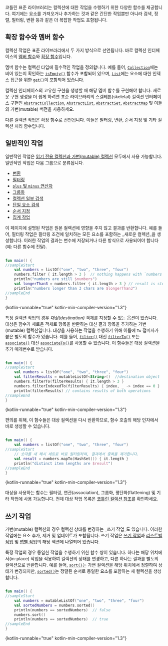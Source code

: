 [//]: # (title: 컬렉션 작업 개요)

코틀린 표준 라이브러리는 컬렉션에 대한 작업을 수행하기 위한 다양한 함수를 제공합니다. 여기에는 요소를 가져오거나 추가하는 것과 같은 간단한 작업뿐만 아니라 검색, 정렬, 필터링, 변환 등과 같은 더 복잡한 작업도 포함됩니다.

## 확장 함수와 멤버 함수

컬렉션 작업은 표준 라이브러리에서 두 가지 방식으로 선언됩니다. 바로 컬렉션 인터페이스의 [멤버 함수](classes.md)와 [확장 함수](extensions.md#extension-functions)입니다.

멤버 함수는 컬렉션 타입에 필수적인 작업을 정의합니다. 예를 들어, [`Collection`](https://kotlinlang.org/api/latest/jvm/stdlib/kotlin.collections/-collection/index.html)에는 비어 있는지 확인하는 [`isEmpty()`](https://kotlinlang.org/api/latest/jvm/stdlib/kotlin.collections/-collection/is-empty.html) 함수가 포함되어 있으며, [`List`](https://kotlinlang.org/api/latest/jvm/stdlib/kotlin.collections/-list/index.html)에는 요소에 대한 인덱스 접근을 위한 [`get()`](https://kotlinlang.org/api/latest/jvm/stdlib/kotlin.collections/-list/get.html)이 포함되어 있습니다.

컬렉션 인터페이스의 고유한 구현을 생성할 때 해당 멤버 함수를 구현해야 합니다. 새로운 구현 생성을 더 쉽게 하려면 표준 라이브러리의 스켈레톤(skeletal) 컬렉션 인터페이스 구현인 [`AbstractCollection`](https://kotlinlang.org/api/latest/jvm/stdlib/kotlin.collections/-abstract-collection/index.html), [`AbstractList`](https://kotlinlang.org/api/latest/jvm/stdlib/kotlin.collections/-abstract-list/index.html), [`AbstractSet`](https://kotlinlang.org/api/latest/jvm/stdlib/kotlin.collections/-abstract-set/index.html), [`AbstractMap`](https://kotlinlang.org/api/latest/jvm/stdlib/kotlin.collections/-abstract-map/index.html) 및 이들의 가변(mutable) 버전을 사용하세요.

다른 컬렉션 작업은 확장 함수로 선언됩니다. 이들은 필터링, 변환, 순서 지정 및 기타 컬렉션 처리 함수입니다.

## 일반적인 작업

일반적인 작업은 [읽기 전용 컬렉션과 가변(mutable) 컬렉션](collections-overview.md#collection-types) 모두에서 사용 가능합니다. 일반적인 작업은 다음 그룹으로 분류됩니다.

*   [변환](collection-transformations.md)
*   [필터링](collection-filtering.md)
*   [`plus` 및 `minus` 연산자](collection-plus-minus.md)
*   [그룹화](collection-grouping.md)
*   [컬렉션 일부 검색](collection-parts.md)
*   [단일 요소 검색](collection-elements.md)
*   [순서 지정](collection-ordering.md)
*   [집계 작업](collection-aggregate.md)

이 페이지에 설명된 작업은 원본 컬렉션에 영향을 주지 않고 결과를 반환합니다. 예를 들어, 필터링 작업은 필터링 조건에 일치하는 모든 요소를 포함하는 _새로운 컬렉션_을 생성합니다. 이러한 작업의 결과는 변수에 저장되거나 다른 방식으로 사용되어야 합니다 (예: 다른 함수에 전달).

```kotlin

fun main() {
//sampleStart
    val numbers = listOf("one", "two", "three", "four")  
    numbers.filter { it.length > 3 }  // nothing happens with `numbers`, result is lost
    println("numbers are still $numbers")
    val longerThan3 = numbers.filter { it.length > 3 } // result is stored in `longerThan3`
    println("numbers longer than 3 chars are $longerThan3")
//sampleEnd
}
```
{kotlin-runnable="true" kotlin-min-compiler-version="1.3"}

특정 컬렉션 작업의 경우 _대상(destination)_ 객체를 지정할 수 있는 옵션이 있습니다. 대상은 함수가 새로운 객체로 항목을 반환하는 대신 결과 항목을 추가하는 가변(mutable) 컬렉션입니다. 대상을 사용하는 작업을 수행하기 위해 이름에 `To` 접미사가 붙은 별도의 함수가 있습니다. 예를 들어, [`filter()`](https://kotlinlang.org/api/latest/jvm/stdlib/kotlin.collections/filter.html) 대신 [`filterTo()`](https://kotlinlang.org/api/latest/jvm/stdlib/kotlin.collections/filter-to.html) 또는 [`associate()`](https://kotlinlang.org/api/latest/jvm/stdlib/kotlin.collections/associate.html) 대신 [`associateTo()`](https://kotlinlang.org/api/latest/jvm/stdlib/kotlin.collections/associate-to.html)를 사용할 수 있습니다. 이 함수들은 대상 컬렉션을 추가 매개변수로 받습니다.

```kotlin

fun main() {
//sampleStart
    val numbers = listOf("one", "two", "three", "four")
    val filterResults = mutableListOf<String>()  //destination object
    numbers.filterTo(filterResults) { it.length > 3 }
    numbers.filterIndexedTo(filterResults) { index, _ -> index == 0 }
    println(filterResults) // contains results of both operations
//sampleEnd
}

```
{kotlin-runnable="true" kotlin-min-compiler-version="1.3"}

편의를 위해, 이 함수들은 대상 컬렉션을 다시 반환하므로, 함수 호출의 해당 인자에서 바로 생성할 수 있습니다.

```kotlin

fun main() {
    val numbers = listOf("one", "two", "three", "four")
//sampleStart
    // 숫자를 새 해시 세트로 바로 필터링하여, 결과에서 중복을 제거합니다.
    val result = numbers.mapTo(HashSet()) { it.length }
    println("distinct item lengths are $result")
//sampleEnd
}
```
{kotlin-runnable="true" kotlin-min-compiler-version="1.3"}

대상을 사용하는 함수는 필터링, 연관(association), 그룹화, 평탄화(flattening) 및 기타 작업에 사용 가능합니다. 전체 대상 작업 목록은 [코틀린 컬렉션 참조](https://kotlinlang.org/api/latest/jvm/stdlib/kotlin.collections/index.html)를 확인하세요.

## 쓰기 작업

가변(mutable) 컬렉션의 경우 컬렉션 상태를 변경하는 _쓰기 작업_도 있습니다. 이러한 작업에는 요소 추가, 제거 및 업데이트가 포함됩니다. 쓰기 작업은 [쓰기 작업](collection-write.md)과 [리스트별 작업](list-operations.md#list-write-operations) 및 [맵별 작업](map-operations.md#map-write-operations)의 해당 섹션에 나열되어 있습니다.

특정 작업의 경우 동일한 작업을 수행하기 위한 함수 쌍이 있습니다. 하나는 해당 위치에서(in-place) 작업을 적용하여 컬렉션의 상태를 변경하고, 다른 하나는 결과를 별도의 컬렉션으로 반환합니다. 예를 들어, [`sort()`](https://kotlinlang.org/api/latest/jvm/stdlib/kotlin.collections/sort.html)는 가변 컬렉션을 해당 위치에서 정렬하여 상태가 변경되지만, [`sorted()`](https://kotlinlang.org/api/latest/jvm/stdlib/kotlin.collections/sorted.html)는 정렬된 순서로 동일한 요소를 포함하는 새 컬렉션을 생성합니다.

```kotlin

fun main() {
//sampleStart
    val numbers = mutableListOf("one", "two", "three", "four")
    val sortedNumbers = numbers.sorted()
    println(numbers == sortedNumbers)  // false
    numbers.sort()
    println(numbers == sortedNumbers)  // true
//sampleEnd
}
```
{kotlin-runnable="true" kotlin-min-compiler-version="1.3"}